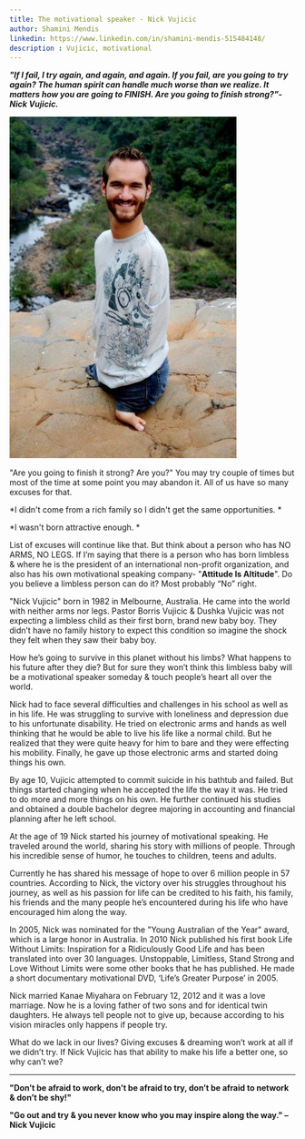 ```yaml
---
title: The motivational speaker - Nick Vujicic
author: Shamini Mendis
linkedin: https://www.linkedin.com/in/shamini-mendis-515484148/
description : Vujicic, motivational
---
```



**_"If I fail, I try again, and again, and again. If you fail, are you going to try again? The human spirit can handle much worse than we realize. It matters how you are going to FINISH. Are you going to finish strong?"-Nick Vujicic._**

<img src="/img/shamini1.jpg" height="600" width="400" />

"Are you going to finish it strong? Are you?" You may try couple of times but most of the time at some point you may abandon it. All of us have so many excuses for that.

*I didn't come from a rich family so I didn't get the same opportunities. *

*I wasn't born attractive enough. *

List of excuses will continue like that. But think about a person who has NO ARMS, NO LEGS. If I’m saying that there is a person who has born limbless & where he is the president of an international non-profit organization, and also has his own motivational speaking company- "**Attitude Is Altitude**". Do you believe a limbless person can do it? Most probably “No” right.

"Nick Vujicic" born in 1982 in Melbourne, Australia. He came into the world with neither arms nor legs. Pastor Borris Vujicic & Dushka Vujicic was not expecting a limbless child as their first born, brand new baby boy. They didn’t have no family history to expect this condition so imagine the shock they felt when they saw their baby boy. 

How he’s going to survive in this planet without his limbs? What happens to his future after they die? But for sure they won’t think this limbless baby will be a motivational speaker someday & touch people’s heart all over the world. 

Nick had to face several difficulties and challenges in his school as well as in his life. He was struggling to survive with loneliness and depression due to his unfortunate disability. He tried on electronic arms and hands as well thinking that he would be able to live his life like a normal child. But he realized that they were quite heavy for him to bare and they were effecting his mobility. Finally, he gave up those electronic arms and started doing things his own. 

By age 10, Vujicic attempted to commit suicide in his bathtub and failed. But things started changing when he accepted the life the way it was. He tried to do more and more things on his own. He further continued his studies and obtained a double bachelor degree majoring in accounting and financial planning after he left school.

At the age of 19 Nick started his journey of motivational speaking. He traveled around the world, sharing his story with millions of people. Through his incredible sense of humor, he touches to children, teens and adults.  

Currently he has shared his message of hope to over 6 million people in 57 countries. According to Nick, the victory over his struggles throughout his journey, as well as his passion for life can be credited to his faith, his family, his friends and the many people he’s encountered during his life who have encouraged him along the way.

In 2005, Nick was nominated for the "Young Australian of the Year" award, which is a large honor in Australia. In 2010 Nick published his first book Life Without Limits: Inspiration for a Ridiculously Good Life and has been translated into over 30 languages. Unstoppable, Limitless, Stand Strong and Love Without Limits were some other books that he has published. He made a short documentary motivational DVD, ‘Life’s Greater Purpose’ in 2005.

Nick married Kanae Miyahara on February 12, 2012 and it was a love marriage. Now he is a loving father of two sons and for identical twin daughters. He always tell people not to give up, because according to his vision miracles only happens if people try. 

What do we lack in our lives? Giving excuses & dreaming won’t work at all if we didn’t try. If Nick Vujicic has that ability to make his life a better one, so why can’t we?

** **

**"Don’t be afraid to work, don’t be afraid to try, don’t be afraid to network & don’t be shy!"**

**"Go out and try & you never know who you may inspire along the way." – Nick Vujicic**

